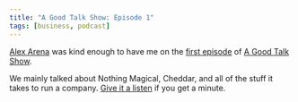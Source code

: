 ```yaml
---
title: "A Good Talk Show: Episode 1"
tags: [business, podcast]
---
```


[Alex Arena](https://twitter.com/alexarena) was kind enough to have me on the [first episode](http://www.goodshows.co/8/post/2012/08/01.html) of [A Good Talk Show](http://www.goodshows.co/a-good-talk-show.html).

We mainly talked about Nothing Magical, Cheddar, and all of the stuff it takes to run a company. [Give it a listen](http://www.goodshows.co/8/post/2012/08/01.html) if you get a minute.
